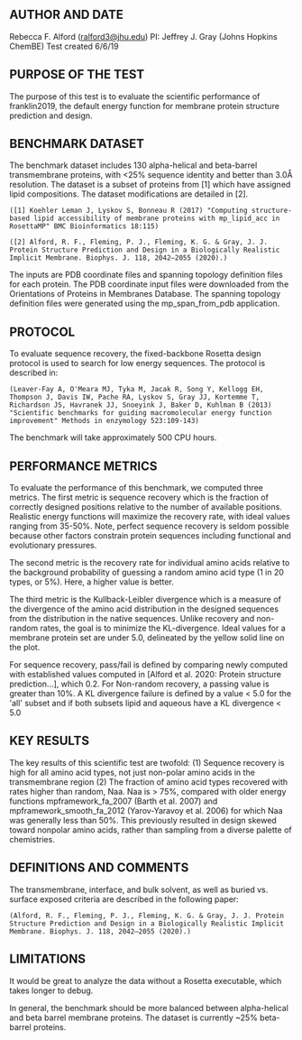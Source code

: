 ## AUTHOR AND DATE
Rebecca F. Alford (ralford3@jhu.edu)
PI: Jeffrey J. Gray (Johns Hopkins ChemBE)
Test created 6/6/19

## PURPOSE OF THE TEST
The purpose of this test is to evaluate the scientific performance of franklin2019, the default energy function for membrane protein structure prediction and design.

## BENCHMARK DATASET
The benchmark dataset includes 130 alpha-helical and beta-barrel transmembrane proteins, with <25% sequence identity and better than 3.0Å resolution. The dataset is a subset of proteins from [1] which have assigned lipid compositions. The dataset modifications are detailed in [2].

	([1] Koehler Leman J, Lyskov S, Bonneau R (2017) "Computing structure-based lipid accessibility of membrane proteins with mp_lipid_acc in RosettaMP" BMC Bioinformatics 18:115)

	([2] Alford, R. F., Fleming, P. J., Fleming, K. G. & Gray, J. J. Protein Structure Prediction and Design in a Biologically Realistic Implicit Membrane. Biophys. J. 118, 2042–2055 (2020).)

The inputs are PDB coordinate files and spanning topology definition files for each protein. The PDB coordinate input files were downloaded from the Orientations of Proteins in Membranes Database. The spanning topology definition files were generated using the mp_span_from_pdb application.

## PROTOCOL
To evaluate sequence recovery, the fixed-backbone Rosetta design protocol is used to search for low energy sequences. The protocol is described in:
	
	(Leaver-Fay A, O'Meara MJ, Tyka M, Jacak R, Song Y, Kellogg EH, Thompson J, Davis IW, Pache RA, Lyskov S, Gray JJ, Kortemme T, Richardson JS, Havranek JJ, Snoeyink J, Baker D, Kuhlman B (2013) "Scientific benchmarks for guiding macromolecular energy function improvement" Methods in enzymology 523:109-143)

The benchmark will take approximately 500 CPU hours.

## PERFORMANCE METRICS
To evaluate the performance of this benchmark, we computed three metrics. The first metric is sequence recovery which is the fraction of correctly designed positions relative to the number of available positions. Realistic energy functions will maximize the recovery rate, with ideal values ranging from 35-50%. Note, perfect sequence recovery is seldom possible because other factors constrain protein sequences including functional and evolutionary pressures. 

The second metric is the recovery rate for individual amino acids relative to the background probability of guessing a random amino acid type (1 in 20 types, or 5%). Here, a higher value is better.

The third metric is the Kullback-Leibler divergence which is a measure of the divergence of the amino acid distribution in the designed sequences from the distribution in the native sequences. Unlike recovery and non-random rates, the goal is to minimize the KL-divergence. Ideal values for a membrane protein set are under 5.0, delineated by the yellow solid line on the plot.

For sequence recovery, pass/fail is defined by comparing newly computed with established values computed in [Alford et al. 2020: Protein structure prediction...], which 0.2. For Non-random recovery, a passing value is greater than 10%. A KL divergence failure is defined by a value < 5.0 for the 'all' subset and if both subsets lipid and aqueous have a KL divergence < 5.0

## KEY RESULTS
The key results of this scientific test are twofold:
	(1) Sequence recovery is high for all amino acid types, not just non-polar amino acids in the transmembrane region
	(2) The fraction of amino acid types recovered with rates higher than random, Naa. Naa is > 75%, compared with older energy functions mpframework_fa_2007 (Barth et al. 2007) and mpframework_smooth_fa_2012 (Yarov-Yaravoy et al. 2006) for which Naa was generally less than 50%. This previously resulted in design skewed toward nonpolar amino acids, rather than sampling from a diverse palette of chemistries.

## DEFINITIONS AND COMMENTS
The transmembrane, interface, and bulk solvent, as well as buried vs. surface exposed criteria are described in the following paper:

	(Alford, R. F., Fleming, P. J., Fleming, K. G. & Gray, J. J. Protein Structure Prediction and Design in a Biologically Realistic Implicit Membrane. Biophys. J. 118, 2042–2055 (2020).)

## LIMITATIONS
It would be great to analyze the data without a Rosetta executable, which takes longer to debug. 

In general, the benchmark should be more balanced between alpha-helical and beta barrel membrane proteins. The dataset is currently ~25% beta-barrel proteins.
